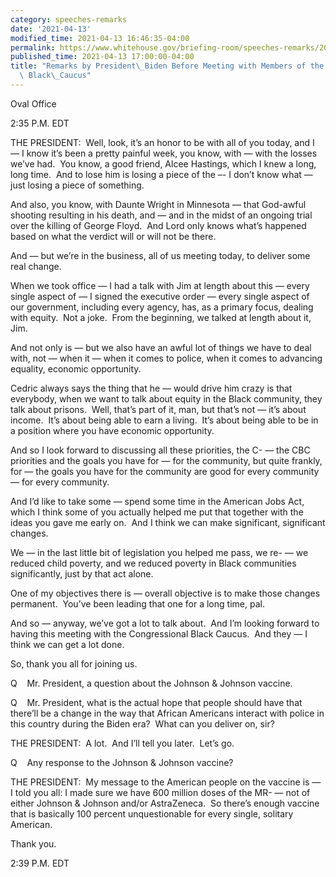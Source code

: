 ```yaml
---
category: speeches-remarks
date: '2021-04-13'
modified_time: 2021-04-13 16:46:35-04:00
permalink: https://www.whitehouse.gov/briefing-room/speeches-remarks/2021/04/13/remarks-by-president-biden-before-meeting-with-members-of-the-congressional-black-caucus/
published_time: 2021-04-13 17:00:00-04:00
title: "Remarks by President\_Biden Before Meeting with Members of the Congressional\
  \ Black\_Caucus"
---
```

 
Oval Office

2:35 P.M. EDT

THE PRESIDENT:  Well, look, it’s an honor to be with all of you today,
and I — I know it’s been a pretty painful week, you know, with — with
the losses we’ve had.  You know, a good friend, Alcee Hastings, which I
knew a long, long time.  And to lose him is losing a piece of the –- I
don’t know what — just losing a piece of something.

And also, you know, with Daunte Wright in Minnesota — that God-awful
shooting resulting in his death, and — and in the midst of an ongoing
trial over the killing of George Floyd.  And Lord only knows what’s
happened based on what the verdict will or will not be there.

And — but we’re in the business, all of us meeting today, to deliver
some real change. 

When we took office — I had a talk with Jim at length about this — every
single aspect of — I signed the executive order — every single aspect of
our government, including every agency, has, as a primary focus, dealing
with equity.  Not a joke.  From the beginning, we talked at length about
it, Jim.

And not only is — but we also have an awful lot of things we have to
deal with, not — when it — when it comes to police, when it comes to
advancing equality, economic opportunity.

Cedric always says the thing that he — would drive him crazy is that
everybody, when we want to talk about equity in the Black community,
they talk about prisons.  Well, that’s part of it, man, but that’s not —
it’s about income.  It’s about being able to earn a living.  It’s about
being able to be in a position where you have economic opportunity. 

And so I look forward to discussing all these priorities, the C- — the
CBC priorities and the goals you have for — for the community, but quite
frankly, for — the goals you have for the community are good for every
community — for every community. 

And I’d like to take some — spend some time in the American Jobs Act,
which I think some of you actually helped me put that together with the
ideas you gave me early on.  And I think we can make significant,
significant changes. 

We — in the last little bit of legislation you helped me pass, we re- —
we reduced child poverty, and we reduced poverty in Black communities
significantly, just by that act alone. 

One of my objectives there is — overall objective is to make those
changes permanent.  You’ve been leading that one for a long time, pal. 

And so — anyway, we’ve got a lot to talk about.  And I’m looking forward
to having this meeting with the Congressional Black Caucus.  And they —
I think we can get a lot done.

So, thank you all for joining us. 

Q    Mr. President, a question about the Johnson & Johnson vaccine.

Q    Mr. President, what is the actual hope that people should have that
there’ll be a change in the way that African Americans interact with
police in this country during the Biden era?  What can you deliver on,
sir?

THE PRESIDENT:  A lot.  And I’ll tell you later.  Let’s go.

Q    Any response to the Johnson & Johnson vaccine?

THE PRESIDENT:  My message to the American people on the vaccine is — I
told you all: I made sure we have 600 million doses of the MR- — not of
either Johnson & Johnson and/or AstraZeneca.  So there’s enough vaccine
that is basically 100 percent unquestionable for every single, solitary
American. 

Thank you.

2:39 P.M. EDT
